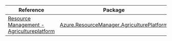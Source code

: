| Reference | Package | Source |
|---|---|---|
|[Resource Management - Agricultureplatform](resourcemanager.agricultureplatform-readme.md)|[Azure.ResourceManager.AgriculturePlatform](https://www.nuget.org/packages/Azure.ResourceManager.AgriculturePlatform)|[GitHub](https://github.com/Azure/azure-sdk-for-net/blob/main/sdk/agricultureplatform/Azure.ResourceManager.AgriculturePlatform)|
